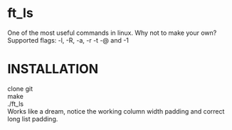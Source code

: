 # ft_ls
One of the most useful commands in linux. Why not to make your own?\
Supported flags: -l, -R, -a, -r -t -@ and -1

# INSTALLATION
clone git\
make\
./ft_ls\
Works like a dream, notice the working column width padding and correct long list padding.
